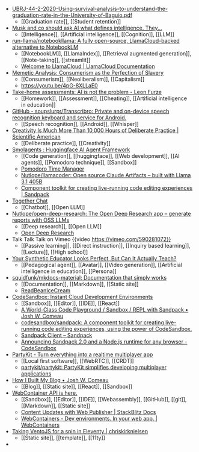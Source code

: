 - [UBRJ-44-2-2020-Using-survival-analysis-to-understand-the-graduation-rate-in-the-University-of-Baguio.pdf](https://rdc.ubaguio.edu/wp-content/uploads/2025/05/UBRJ-44-2-2020-Using-survival-analysis-to-understand-the-graduation-rate-in-the-University-of-Baguio.pdf)
	- [[Graduation rate]], [[Student retention]]
- [Musk and co should ask AI what defines intelligence. They...](https://observer.co.uk/news/columnists/article/musk-and-co-should-ask-an-ai-what-defines-intelligence-they-may-learn-something)
	- [[Intelligence]], [[Artificial intelligence]], [[Cognition]], [[LLM]]
- [run-llama/notebookllama: A fully open-source, LlamaCloud-backed alternative to NotebookLM](https://github.com/run-llama/notebookllama)
	- [[NotebookLM]], [[LlamaIndex]],  [[Retrieval augmented generation]], [[Note-taking]], [[streamlit]]
	- [Welcome to LlamaCloud | LlamaCloud Documentation](https://docs.cloud.llamaindex.ai/)
- [Memetic Analysis: Consumerism as the Perfection of Slavery](https://memeticcowboy.substack.com/p/memetic-analysis-consumerism-as-the)
	- [[Consumerism]], [[Neoliberalism]], [[Capitalism]]
	- https://youtu.be/4pG-8XLLaE0
- [Take-home assessments: AI is not the problem - Leon Furze](https://leonfurze.com/2025/06/15/take-home-assessments-ai-is-not-the-problem/)
	- [[Homework]], [[Assessment]], [[Cheating]], [[Artificial intelligence in education]]
- [GitHub - soupslurpr/Transcribro: Private and on-device speech recognition keyboard and service for Android.](https://github.com/soupslurpr/Transcribro)
	- [[Speech recognition]], [[Android]], [[Whisper]]
- [Creativity Is Much More Than 10,000 Hours of Deliberate Practice | Scientific American](https://www.scientificamerican.com/blog/beautiful-minds/creativity-is-much-more-than-10-000-hours-of-deliberate-practice/)
	- [[Deliberate practice]], [[Creativity]]
- [Smolagents : Huggingface AI Agent Framework](https://smolagents.org/)
	- [[Code generation]], [[huggingface]], [[Web development]], [[AI agents]], [[Pomodoro technique]], [[Sandbox]]
	- [Pomodoro Time Manager](https://llamacoder.together.ai/share/v2/TIY0fYu5bQVWkoxI)
	- [Nutlope/llamacoder: Open source Claude Artifacts – built with Llama 3.1 405B](https://github.com/Nutlope/llamacoder)
	- [Component toolkit for creating live-running code editing experiences | Sandpack](https://sandpack.codesandbox.io/)
- [Together Chat](https://chat.together.ai/)
	- [[Chatbot]], [[Open LLM]]
- [Nutlope/open-deep-research: The Open Deep Research app – generate reports with OSS LLMs](https://github.com/Nutlope/open-deep-research)
	- [[Deep research]], [[Open LLM]]
	- [Open Deep Research](https://www.opendeepresearch.dev/)
- Talk Talk Talk on Vimeo {{video https://vimeo.com/590281072}}
	- [[Passive learning]], [[Direct instruction]], [[Inquiry based learning]], [[Lecture]], [[High school]]
- [Your Synthetic Educator Looks Perfect, But Can It Actually Teach?](https://drphilippahardman.substack.com/p/your-synthetic-educator-looks-perfect?trk=comments_comments-list_comment-text)
	- [[Pedagogical agent]], [[Avatar]], [[Video generation]], [[Artificial intelligence in education]], [[Persona]]
- [squidfunk/mkdocs-material: Documentation that simply works](https://github.com/squidfunk/mkdocs-material?tab=readme-ov-file)
	- [[Documentation]], [[Markdown]], [[Static site]]
	- [ReadBeanIceCream](https://readbeanicecream.surge.sh/)
- [CodeSandbox: Instant Cloud Development Environments](https://codesandbox.io/)
	- [[Sandbox]], [[Editor]], [[IDE]], [[React]]
	- [A World-Class Code Playground / Sandbox / REPL with Sandpack • Josh W. Comeau](https://www.joshwcomeau.com/react/next-level-playground/)
	- [codesandbox/sandpack: A component toolkit for creating live-running code editing experiences, using the power of CodeSandbox.](https://github.com/codesandbox/sandpack/tree/main)
	- [Sandpack Client – Sandpack](https://sandpack.codesandbox.io/docs/advanced-usage/client#hosting-the-bundler)
	- [Announcing Sandpack 2.0 and a Node.js runtime for any browser - CodeSandbox](https://codesandbox.io/blog/announcing-sandpack-2)
- [PartyKit - Turn everything into a realtime multiplayer app](https://www.partykit.io/)
	- [[Local first software]], [[WebRTC]], [[CRDT]]
	- [partykit/partykit: PartyKit simplifies developing multiplayer applications](https://github.com/partykit/partykit/)
- [How I Built My Blog • Josh W. Comeau](https://www.joshwcomeau.com/blog/how-i-built-my-blog-v2/)
	- [[Blog]], [[Static site]], [[React]], [[Sandbox]]
- [WebContainer API is here.](https://blog.stackblitz.com/posts/webcontainer-api-is-here/)
	- [[Sandbox]], [[Editor]], [[IDE]], [[Webassembly]], [[GitHub]], [[git]], [[Markdown]], [[Static site]]
	- [Content Updates with Web Publisher | StackBlitz Docs](https://developer.stackblitz.com/codeflow/content-updates-with-web-publisher)
	- [WebContainers - Dev environments. In your web app. | WebContainers](https://webcontainers.io/)
- [Taking VentoJS for a spin in Eleventy | chriskirknielsen](https://chriskirknielsen.com/blog/taking-vento-js-for-a-spin-in-eleventy/)
	- [[Static site]], [[template]], [[11ty]]
-